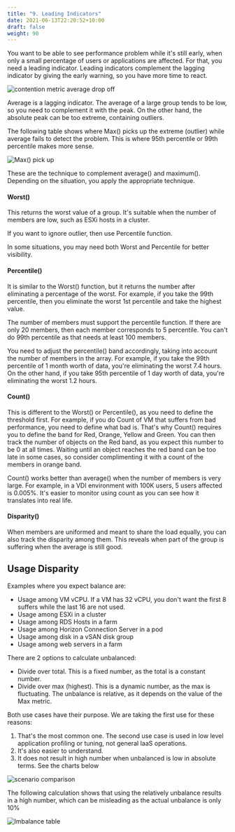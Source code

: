 ```yaml
---
title: "9. Leading Indicators"
date: 2021-06-13T22:20:52+10:00
draft: false
weight: 90
---
```


You want to be able to see performance problem while it's still early, when only a small percentage of users or applications are affected. For that, you need a leading indicator. Leading indicators complement the lagging indicator by giving the early warning, so you have more time to react.

![contention metric average drop off](1.2.9-fig-1.png)

Average is a lagging indicator. The average of a large group tends to be low, so you need to complement it with the peak. On the other hand, the absolute peak can be too extreme, containing outliers.

The following table shows where Max() picks up the extreme (outlier) while average fails to detect the problem. This is where 95th percentile or 99th percentile makes more sense.

![Max() pick up](1.2.9-fig-2.png)

These are the technique to complement average() and maximum(). Depending on the situation, you apply the appropriate technique.

#### Worst()

This returns the worst value of a group. It's suitable when the number of members are low, such as ESXi hosts in a cluster.

If you want to ignore outlier, then use Percentile function.

In some situations, you may need both Worst and Percentile for better visibility.

#### Percentile()

It is similar to the Worst() function, but it returns the number after eliminating a percentage of the worst. For example, if you take the 99th percentile, then you eliminate the worst 1st percentile and take the highest value.

The number of members must support the percentile function. If there are only 20 members, then each member corresponds to 5 percentile. You can't do 99th percentile as that needs at least 100 members.

You need to adjust the percentile() band accordingly, taking into account the number of members in the array. For example, if you take the 99th percentile of 1 month worth of data, you're eliminating the worst 7.4 hours. On the other hand, if you take 95th percentile of 1 day worth of data, you're eliminating the worst 1.2 hours.

#### Count()

This is different to the Worst() or Percentile(), as you need to define the threshold first. For example, if you do Count of VM that suffers from bad performance, you need to define what bad is. That's why Count() requires you to define the band for Red, Orange, Yellow and Green. You can then track the number of objects on the Red band, as you expect this number to be 0 at all times. Waiting until an object reaches the red band can be too late in some cases, so consider complimenting it with a count of the members in orange band.

Count() works better than average() when the number of members is very large. For example, in a VDI environment with 100K users, 5 users affected is 0.005%. It's easier to monitor using count as you can see how it translates into real life.

#### Disparity()

When members are uniformed and meant to share the load equally, you can also track the disparity among them. This reveals when part of the group is suffering when the average is still good.

## Usage Disparity

Examples where you expect balance are:

- Usage among VM vCPU. If a VM has 32 vCPU, you don't want the first 8 suffers while the last 16 are not used.
- Usage among ESXi in a cluster
- Usage among RDS Hosts in a farm
- Usage among Horizon Connection Server in a pod
- Usage among disk in a vSAN disk group
- Usage among web servers in a farm

There are 2 options to calculate unbalanced:

- Divide over total. This is a fixed number, as the total is a constant number.
- Divide over max (highest). This is a dynamic number, as the max is fluctuating. The unbalance is relative, as it depends on the value of the Max metric.

Both use cases have their purpose. We are taking the first use for these reasons:

1. That's the most common one. The second use case is used in low level application profiling or tuning, not general IaaS operations.
1. It's also easier to understand.
1. It does not result in high number when unbalanced is low in absolute terms. See the charts below

![scenario comparison](1.2.9-fig-3.png)

The following calculation shows that using the relatively unbalance results in a high number, which can be misleading as the actual unbalance is only 10%

![Imbalance table](1.2.9-fig-4.png)